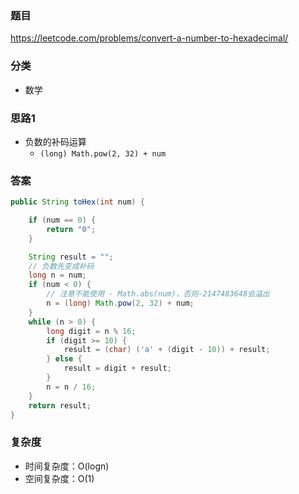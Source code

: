 ### 题目
https://leetcode.com/problems/convert-a-number-to-hexadecimal/

### 分类
* 数学

### 思路1
* 负数的补码运算
    * `(long) Math.pow(2, 32) + num`

### 答案
```java
public String toHex(int num) {

    if (num == 0) {
        return "0";
    }

    String result = "";
    // 负数先变成补码
    long n = num;
    if (num < 0) {
        // 注意不能使用 - Math.abs(num)，否则-2147483648会溢出
        n = (long) Math.pow(2, 32) + num;
    }
    while (n > 0) {
        long digit = n % 16;
        if (digit >= 10) {
            result = (char) ('a' + (digit - 10)) + result;
        } else {
            result = digit + result;
        }
        n = n / 16;
    }
    return result;
}
```

### 复杂度
* 时间复杂度：O(logn)
* 空间复杂度：O(1)
